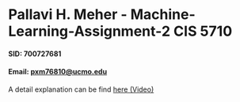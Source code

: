 # Pallavi H. Meher - Machine-Learning-Assignment-2 CIS 5710
#### SID: 700727681
#### Email: pxm76810@ucmo.edu

A detail explanation can be find [here (Video)](https://drive.google.com/file/d/19GbGZQ6eaGt6_kQwNGiPYrjtXo0wR4B5/view?usp=sharing)
